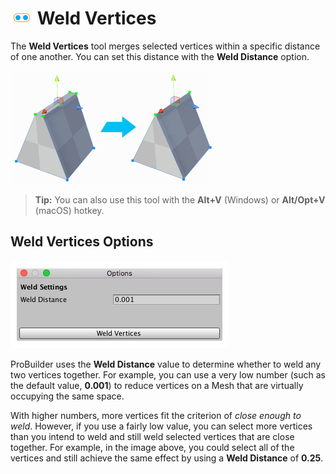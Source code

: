 # ![Weld Vertices icon](images/icons/Vert_Weld.png) Weld Vertices

The __Weld Vertices__ tool merges selected vertices within a specific distance of one another. You can set this distance with the **Weld Distance** option.

![Reduce flat narrow face to a single edge on top of Mesh](images/WeldVerts_Example.png)

> **Tip:** You can also use this tool with the **Alt+V** (Windows) or **Alt/Opt+V** (macOS) hotkey.

## Weld Vertices Options

![Weld Vertices icon](images/Vert_Weld_props.png)

ProBuilder uses the **Weld Distance** value to determine whether to weld any two vertices together. For example, you can use a very low number (such as the default value, **0.001**) to reduce vertices on a Mesh that are virtually occupying the same space.

With higher numbers, more vertices fit the criterion of *close enough to weld*. However, if you use a fairly low value, you can select more vertices than you intend to weld and still weld selected vertices that are close together. For example, in the image above, you could select all of the vertices and still achieve the same effect by using a **Weld Distance** of **0.25**.

